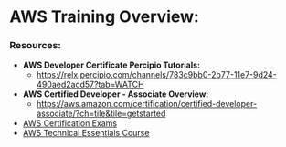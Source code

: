 # AWS Training Overview:

### Resources:
* **AWS Developer Certificate Percipio Tutorials:**
  * https://relx.percipio.com/channels/783c9bb0-2b77-11e7-9d24-490aed2acd57?tab=WATCH
* **AWS Certified Developer - Associate Overview:**
  * https://aws.amazon.com/certification/certified-developer-associate/?ch=tile&tile=getstarted
* [AWS Certification Exams](https://aws.amazon.com/certification/exams/?nc2=sb_ce_exm)
* [AWS Technical Essentials Course](https://explore.skillbuilder.aws/learn/course/external/view/elearning/1851/aws-technical-essentials?da=sec&sec=prep)
